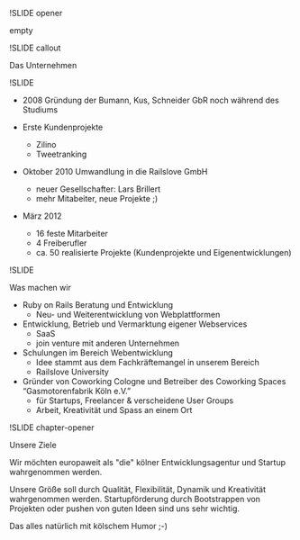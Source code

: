 !SLIDE opener

empty

!SLIDE callout

Das Unternehmen

!SLIDE

* 2008 Gründung der Bumann, Kus, Schneider GbR noch während des Studiums

* Erste Kundenprojekte
  * Zilino
  * Tweetranking

* Oktober 2010 Umwandlung in die Railslove GmbH
	* neuer Gesellschafter: Lars Brillert
  * mehr Mitabeiter, neue Projekte ;)

* März 2012
  * 16 feste Mitarbeiter
  * 4 Freiberufler
  * ca. 50 realisierte Projekte (Kundenprojekte und Eigenentwicklungen)

!SLIDE

Was machen wir

* Ruby on Rails Beratung und Entwicklung
  * Neu- und Weiterentwicklung von Webplattformen
* Entwicklung, Betrieb und Vermarktung eigener Webservices 
  * SaaS
  * join venture mit anderen Unternehmen 
* Schulungen im Bereich Webentwicklung
  * Idee stammt aus dem Fachkräftemangel in unserem Bereich
  * Railslove University
* Gründer von Coworking Cologne und Betreiber des Coworking Spaces “Gasmotorenfabrik Köln e.V.”
  * für Startups, Freelancer & verscheidene User Groups
  * Arbeit, Kreativität und Spass an einem Ort

!SLIDE chapter-opener

Unsere Ziele

Wir möchten europaweit als "die" kölner Entwicklungsagentur und Startup wahrgenommen werden. 

Unsere Größe soll durch Qualität, Flexibilität, Dynamik und Kreativität wahrgenommen werden. Startupförderung durch Bootstrappen von Projekten oder pushen von guten Ideen sind uns sehr wichtig. 

Das alles natürlich mit kölschem Humor ;-)

